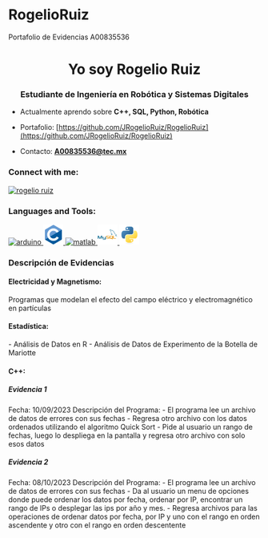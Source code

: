 # RogelioRuiz
Portafolio de Evidencias A00835536 

<h1 align="center">Yo soy Rogelio Ruiz</h1>
<h3 align="center">Estudiante de Ingeniería en Robótica y Sistemas Digitales</h3>

- Actualmente aprendo sobre **C++, SQL, Python, Robótica**

- Portafolio: [https://github.com/JRogelioRuiz/RogelioRuiz](https://github.com/JRogelioRuiz/RogelioRuiz)

- Contacto: **A00835536@tec.mx**

<h3 align="left">Connect with me:</h3>
<p align="left">
<a href="https://linkedin.com/in/rogelio-ruiz-5035b524b" target="blank"><img align="center" src="https://raw.githubusercontent.com/rahuldkjain/github-profile-readme-generator/master/src/images/icons/Social/linked-in-alt.svg" alt="rogelio ruiz" height="30" width="40" /></a>
</p>

<h3 align="left">Languages and Tools:</h3>
<p align="left"> <a href="https://www.arduino.cc/" target="_blank" rel="noreferrer"> <img src="https://cdn.worldvectorlogo.com/logos/arduino-1.svg" alt="arduino" width="40" height="40"/> </a> <a href="https://www.cprogramming.com/" target="_blank" rel="noreferrer"> <img src="https://raw.githubusercontent.com/devicons/devicon/master/icons/c/c-original.svg" alt="c" width="40" height="40"/> </a> <a href="https://www.mathworks.com/" target="_blank" rel="noreferrer"> <img src="https://upload.wikimedia.org/wikipedia/commons/2/21/Matlab_Logo.png" alt="matlab" width="40" height="40"/> </a> <a href="https://www.mysql.com/" target="_blank" rel="noreferrer"> <img src="https://raw.githubusercontent.com/devicons/devicon/master/icons/mysql/mysql-original-wordmark.svg" alt="mysql" width="40" height="40"/> </a> <a href="https://www.python.org" target="_blank" rel="noreferrer"> <img src="https://raw.githubusercontent.com/devicons/devicon/master/icons/python/python-original.svg" alt="python" width="40" height="40"/> </a> </p>

<h3 align="left">Descripción de Evidencias</h3>
<h4 align="left">Electricidad y Magnetismo:</h4>
<p align="left">
  Programas que modelan el efecto del campo eléctrico y electromagnético en partículas
</p>
<h4 align="left">Estadística:</h4>
<p align="left">
  - Análisis de Datos en R
  - Análisis de Datos de Experimento de la Botella de Mariotte
</p>

<h4 align="left">C++:</h4>
<h5 align="left">Evidencia 1</h5>
<p align="left">
Fecha: 10/09/2023
Descripción del Programa: 
- El programa lee un archivo de datos de errores con sus fechas  
- Regresa otro archivo con los datos ordenados utilizando el algoritmo Quick Sort
- Pide al usuario un rango de fechas, luego lo despliega en la pantalla y regresa otro archivo con solo esos datos
</p>
<h5 align="left">Evidencia 2</h5>
<p align="left">
Fecha: 08/10/2023
Descripción del Programa: 
- El programa lee un archivo de datos de errores con sus fechas  
- Da al usuario un menu de opciones donde puede ordenar los datos por fecha, ordenar por IP, encontrar un rango de IPs o desplegar las ips por año y mes.
- Regresa archivos para las operaciones de ordenar datos por fecha, por IP y uno con el rango en orden ascendente y otro con el rango en orden descentente
</p>

